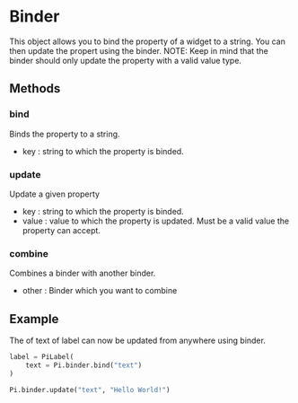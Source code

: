 
# Binder
This object allows you to bind the property of a widget to a string. You can then update the propert using the binder.
NOTE: Keep in mind that the binder should only update the property with a valid value type.

## Methods

### bind
Binds the property to a string.
+ key : string to which the property is binded.

### update
Update a given property
+ key : string to which the property is binded.
+ value : value to which the property is updated. Must be a valid value the property can accept.

### combine
Combines a binder with another binder.
+ other :  Binder which you want to combine

## Example

The of text of label can now be updated from anywhere using binder.

```python
label = PiLabel(
	text = Pi.binder.bind("text")
)

Pi.binder.update("text", "Hello World!")
```